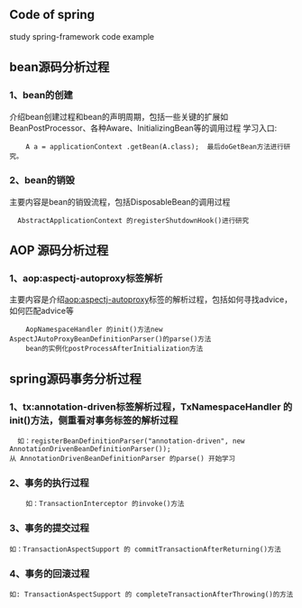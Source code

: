 ## Code of spring
  study spring-framework code example


## bean源码分析过程
### 1、bean的创建
   介绍bean创建过程和bean的声明周期，包括一些关键的扩展如BeanPostProcessor、各种Aware、InitializingBean等的调用过程
    学习入口:
        
        A a = applicationContext .getBean(A.class);  最后doGetBean方法进行研究。

### 2、bean的销毁
   主要内容是bean的销毁流程，包括DisposableBean的调用过程
   
      AbstractApplicationContext 的registerShutdownHook()进行研究

## AOP 源码分析过程
### 1、aop:aspectj-autoproxy标签解析
   主要内容是介绍<aop:aspectj-autoproxy>标签的解析过程，包括如何寻找advice，如何匹配advice等
    
        AopNamespaceHandler 的init()方法new AspectJAutoProxyBeanDefinitionParser()的parse()方法
        bean的实例化postProcessAfterInitialization方法
        


## spring源码事务分析过程
### 1、tx:annotation-driven标签解析过程，TxNamespaceHandler 的init()方法，侧重看对事务标签的解析过程
   
      如：registerBeanDefinitionParser("annotation-driven", new AnnotationDrivenBeanDefinitionParser());
    从 AnnotationDrivenBeanDefinitionParser 的parse() 开始学习
   
### 2、事务的执行过程
        如：TransactionInterceptor 的invoke()方法
   
### 3、事务的提交过程
    如：TransactionAspectSupport 的 commitTransactionAfterReturning()方法
   
### 4、事务的回滚过程
    如: TransactionAspectSupport 的 completeTransactionAfterThrowing()的方法